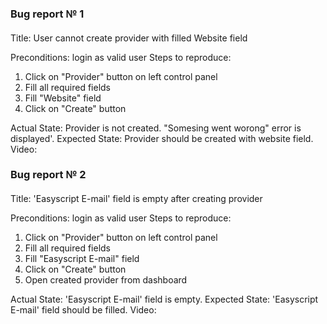 ### Bug report № 1
#### 
Title: User cannot create provider with filled Website field

Preconditions: login as valid user
Steps to reproduce:
1. Click on "Provider" button on left control panel
2. Fill all required fields
3. Fill "Website" field
4. Click on "Create" button

Actual State: Provider is not created. "Somesing went worong" error is displayed'.
Expected State: Provider should be created with website field.
Video:


### Bug report № 2
#### 
Title: 'Easyscript E-mail' field is empty after creating provider

Preconditions: login as valid user
Steps to reproduce:
1. Click on "Provider" button on left control panel
2. Fill all required fields
3. Fill "Easyscript E-mail" field
4. Click on "Create" button
5. Open created provider from dashboard

Actual State: 'Easyscript E-mail' field is empty.
Expected State: 'Easyscript E-mail' field should be filled.
Video: